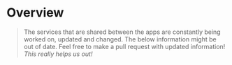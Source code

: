 # Overview

> The services that are shared between the apps are constantly being worked on, updated and changed. The below information might be out of date. Feel free to make a pull request with updated information! _This really helps us out!_

